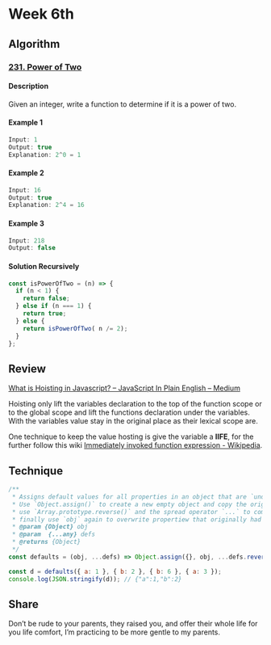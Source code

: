 # Week 6th

## Algorithm

### [231. Power of Two](https://leetcode.com/problems/power-of-two/)  

#### Description

Given an integer, write a function to determine if it is a power of two.

#### Example 1

```javascript
Input: 1
Output: true
Explanation: 2^0 = 1
```

#### Example 2

```javascript
Input: 16
Output: true
Explanation: 2^4 = 16
```

#### Example 3

```javascript
Input: 218
Output: false
```

#### Solution Recursively

```javascript
const isPowerOfTwo = (n) => {
  if (n < 1) {
    return false;
  } else if (n === 1) {
    return true;
  } else {
    return isPowerOfTwo( n /= 2);
  }
};
```


## Review

[What is Hoisting in Javascript? – JavaScript In Plain English – Medium](https://medium.com/javascript-in-plain-english/https-medium-com-javascript-in-plain-english-what-is-hoisting-in-javascript-a63c1b2267a1)  

Hoisting only lift the variables declaration to the top of the function scope or to the global scope and lift the functions declaration under the variables. With the variables value stay in the original place as their lexical scope are.  

One technique to keep the value hosting is give the variable a **IIFE**, for the further follow this wiki [Immediately invoked function expression - Wikipedia](https://en.wikipedia.org/wiki/Immediately_invoked_function_expression). 

## Technique

```javascript
/**
 * Assigns default values for all properties in an object that are `undefined`.
 * Use `Object.assign()` to create a new empty object and copy the original one to maintain key order,
 * use `Array.prototype.reverse()` and the spread operator `...` to combine the default values from left to right,
 * finally use `obj` again to overwrite propertiew that originally had a value.
 * @param {Object} obj
 * @param  {...any} defs
 * @returns {Object}
 */
const defaults = (obj, ...defs) => Object.assign({}, obj, ...defs.reverse(), obj);

const d = defaults({ a: 1 }, { b: 2 }, { b: 6 }, { a: 3 });
console.log(JSON.stringify(d)); // {"a":1,"b":2}

```

## Share

Don’t be rude to your parents, they raised you, and offer their whole life for you life comfort, I’m practicing to be more gentle to my parents.
